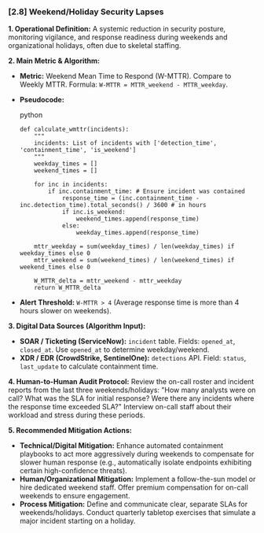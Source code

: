 ### **[2.8] Weekend/Holiday Security Lapses**

**1. Operational Definition:**
A systemic reduction in security posture, monitoring vigilance, and response readiness during weekends and organizational holidays, often due to skeletal staffing.

**2. Main Metric & Algorithm:**

- **Metric:** Weekend Mean Time to Respond (W-MTTR). Compare to Weekly MTTR. Formula: `W-MTTR = MTTR_weekend - MTTR_weekday`.

- **Pseudocode:**

  python

  ```
  def calculate_wmttr(incidents):
      """
      incidents: List of incidents with ['detection_time', 'containment_time', 'is_weekend']
      """
      weekday_times = []
      weekend_times = []
  
      for inc in incidents:
          if inc.containment_time: # Ensure incident was contained
              response_time = (inc.containment_time - inc.detection_time).total_seconds() / 3600 # in hours
              if inc.is_weekend:
                  weekend_times.append(response_time)
              else:
                  weekday_times.append(response_time)
  
      mttr_weekday = sum(weekday_times) / len(weekday_times) if weekday_times else 0
      mttr_weekend = sum(weekend_times) / len(weekend_times) if weekend_times else 0
  
      W_MTTR_delta = mttr_weekend - mttr_weekday
      return W_MTTR_delta
  ```

  

- **Alert Threshold:** `W-MTTR > 4` (Average response time is more than 4 hours slower on weekends).

**3. Digital Data Sources (Algorithm Input):**

- **SOAR / Ticketing (ServiceNow):** `incident` table. Fields: `opened_at`, `closed_at`. Use `opened_at` to determine weekday/weekend.
- **XDR / EDR (CrowdStrike, SentinelOne):** `detections` API. Field: `status`, `last_update` to calculate containment time.

**4. Human-to-Human Audit Protocol:**
Review the on-call roster and incident reports from the last three weekends/holidays: "How many analysts were on call? What was the SLA for initial response? Were there any incidents where the response time exceeded SLA?" Interview on-call staff about their workload and stress during these periods.

**5. Recommended Mitigation Actions:**

- **Technical/Digital Mitigation:** Enhance automated containment playbooks to act more aggressively during weekends to compensate for slower human response (e.g., automatically isolate endpoints exhibiting certain high-confidence threats).
- **Human/Organizational Mitigation:** Implement a follow-the-sun model or hire dedicated weekend staff. Offer premium compensation for on-call weekends to ensure engagement.
- **Process Mitigation:** Define and communicate clear, separate SLAs for weekends/holidays. Conduct quarterly tabletop exercises that simulate a major incident starting on a holiday.